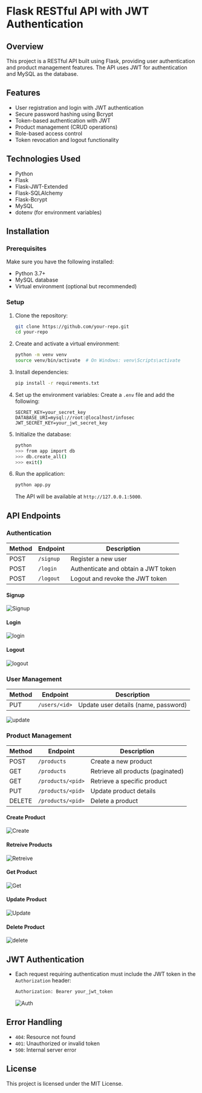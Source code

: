 # Flask RESTful API with JWT Authentication

## Overview
This project is a RESTful API built using Flask, providing user authentication and product management features. The API uses JWT for authentication and MySQL as the database.

## Features
- User registration and login with JWT authentication
- Secure password hashing using Bcrypt
- Token-based authentication with JWT
- Product management (CRUD operations)
- Role-based access control
- Token revocation and logout functionality

## Technologies Used
- Python
- Flask
- Flask-JWT-Extended
- Flask-SQLAlchemy
- Flask-Bcrypt
- MySQL
- dotenv (for environment variables)

## Installation

### Prerequisites
Make sure you have the following installed:
- Python 3.7+
- MySQL database
- Virtual environment (optional but recommended)

### Setup
1. Clone the repository:
   ```bash
   git clone https://github.com/your-repo.git
   cd your-repo
   ```
2. Create and activate a virtual environment:
   ```bash
   python -m venv venv
   source venv/bin/activate  # On Windows: venv\Scripts\activate
   ```
3. Install dependencies:
   ```bash
   pip install -r requirements.txt
   ```
4. Set up the environment variables:
   Create a `.env` file and add the following:
   ```
   SECRET_KEY=your_secret_key
   DATABASE_URI=mysql://root:@localhost/infosec
   JWT_SECRET_KEY=your_jwt_secret_key
   ```
5. Initialize the database:
   ```bash
   python
   >>> from app import db
   >>> db.create_all()
   >>> exit()
   ```
6. Run the application:
   ```bash
   python app.py
   ```
   The API will be available at `http://127.0.0.1:5000`.

## API Endpoints

### Authentication
| Method | Endpoint  | Description |
|--------|----------|-------------|
| POST   | `/signup` | Register a new user |
| POST   | `/login` | Authenticate and obtain a JWT token |
| POST   | `/logout` | Logout and revoke the JWT token |

#### Signup
![Signup](/InfoSec%20Managment/Task2/attachments/signup.png)

#### Login
![login](/InfoSec%20Managment/Task2/attachments/login.png)

#### Logout
![logout](/InfoSec%20Managment/Task2/attachments/logout.png)


### User Management
| Method | Endpoint  | Description |
|--------|----------|-------------|
| PUT    | `/users/<id>` | Update user details (name, password) |

![update](/InfoSec%20Managment/Task2/attachments/update.png)

### Product Management
| Method | Endpoint  | Description |
|--------|----------|-------------|
| POST   | `/products` | Create a new product |
| GET    | `/products` | Retrieve all products (paginated) |
| GET    | `/products/<pid>` | Retrieve a specific product |
| PUT    | `/products/<pid>` | Update product details |
| DELETE | `/products/<pid>` | Delete a product |

#### Create Product
![Create](/InfoSec%20Managment/Task2/attachments/create.png)

#### Retreive Products
![Retreive](/InfoSec%20Managment/Task2/attachments/Retreive.png)

#### Get Product
![Get](/InfoSec%20Managment/Task2/attachments/Get.png)

#### Update Product
![Update](/InfoSec%20Managment/Task2/attachments/updatep.png)

#### Delete Product
![delete](/InfoSec%20Managment/Task2/attachments/delete.png)

## JWT Authentication
- Each request requiring authentication must include the JWT token in the `Authorization` header:
  ```bash
  Authorization: Bearer your_jwt_token
  ```
  ![Auth](/InfoSec%20Managment/Task2/attachments/Auth.png)

## Error Handling
- `404`: Resource not found
- `401`: Unauthorized or invalid token
- `500`: Internal server error

## License
This project is licensed under the MIT License.

